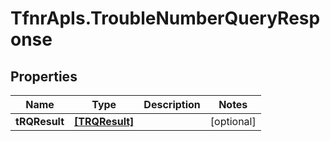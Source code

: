 # TfnrApIs.TroubleNumberQueryResponse

## Properties
Name | Type | Description | Notes
------------ | ------------- | ------------- | -------------
**tRQResult** | [**[TRQResult]**](TRQResult.md) |  | [optional] 


